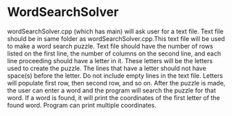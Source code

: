 # WordSearchSolver

wordSearchSolver.cpp (which has main) will ask user for a text file. Text file should be in 
same folder as wordSearchSolver.cpp.This text file will be used to make a word search puzzle. 
Text file should have the number of rows listed on the first line, the number of columns on 
the second line, and each line proceeding should have a letter in it. These letters will be 
the letters used to create the puzzle. The lines that have a letter should not have space(s) 
before the letter. Do not include empty lines in the text file. Letters will populate first row, 
then second row, and so on. After the puzzle is made, the user can enter a word and the program 
will search the puzzle for that word. If a word is found, it will print the coordinates of the 
first letter of the found word. Program can print multiple coordinates.
